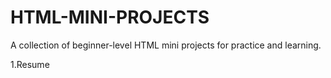 # HTML-MINI-PROJECTS
A collection of beginner-level HTML mini projects for practice and learning.



1.Resume
    